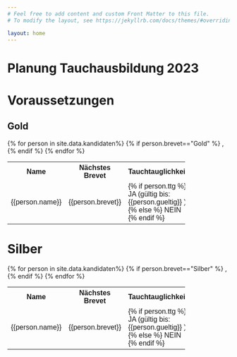 ```yaml
---
# Feel free to add content and custom Front Matter to this file.
# To modify the layout, see https://jekyllrb.com/docs/themes/#overriding-theme-defaults

layout: home
---
```

<h1>Planung Tauchausbildung 2023</h1>

<head>
<style>
table {
  font-family: arial, sans-serif;
  border-collapse: collapse;
  width: 80%;
}

td, th {
  border: 1px solid #dddddd;
  text-align: left;
  padding: 8px;
}

tr:nth-child(even) {
  background-color: #dddddd;
}
</style>
</head>


<h1> Voraussetzungen </h1> 
<h2> Gold </h2> 
<table id="tg-FK3W8" class="tg">
  <tr>
    <th>Name</th>
    <th>Nächstes Brevet</th>
    <th>Tauchtauglichkeit</th>
    <th>Anzahl TG </th>
    <th>(davon 30m-40m)</th>
    <th>AK TSR</th>
    <th>AK NTG / ProblemLösen</th>

  </tr>
{% for person in site.data.kandidaten%}
  {% if person.brevet=="Gold" %}
    <tr> 
    <td> {{person.name}}</td>, 
    <td> {{person.brevet}}</td> 
    <td>
      {% if person.ttg %} 
	  JA (gültig bis: {{person.gueltig}} )
      {% else %} 
	  NEIN
      {% endif %} 
    </td>
    <td> {{person.TG}}</td> 
    <td> {{person.TGTief}}</td> 
    <td> 
	{% if person.AKTSR %} 
	  JA 
      	{% else %} 
	  NEIN
      	{% endif %} 
    </td> 
    <td> 
	{% if person.AKNTG %} 
	  JA 
      	{% else %} 
	  NEIN
      	{% endif %} 
    </td> 
  </tr>
  {% endif %}
{% endfor %}
</table>

<h1> Silber </h1> 
<table id="tg-FK3W8" class="tg">
  <tr>
    <th>Name</th>
    <th>Nächstes Brevet</th>
    <th>Tauchtauglichkeit</th>
    <th>Anzahl TG </th>
    <th>(davon 15m-25m )</th>
    <th>AK OT</th>
    <th>AK GF </th>
    <th>AK MB</th>
    <th>AK HLW</th>

  </tr>
{% for person in site.data.kandidaten%}
  {% if person.brevet=="Silber" %}
    <tr> 
    <td> {{person.name}}</td>, 
    <td> {{person.brevet}}</td> 
    <td>
      {% if person.ttg %} 
	  JA (gültig bis: {{person.gueltig}} )
      {% else %} 
	  NEIN
      {% endif %} 
    </td>
    <td> {{person.TG}}</td> 
    <td> {{person.TGTief}}</td> 
    <td> 
	{% if person.AKOT %} 
	  JA 
      	{% else %} 
	  NEIN
      	{% endif %} 
    </td> 
    <td> 
	{% if person.AKGF %} 
	  JA 
      	{% else %} 
	  NEIN
      	{% endif %} 
    </td> 
    <td> 
	{% if person.AKHLW %} 
	  JA 
      	{% else %} 
	  NEIN
      	{% endif %} 
    </td> 
    <td> 
	{% if person.AKMB %} 
	  JA 
      	{% else %} 
	  NEIN
      	{% endif %} 
    </td> 
  </tr>
  {% endif %}
{% endfor %}
</table>


